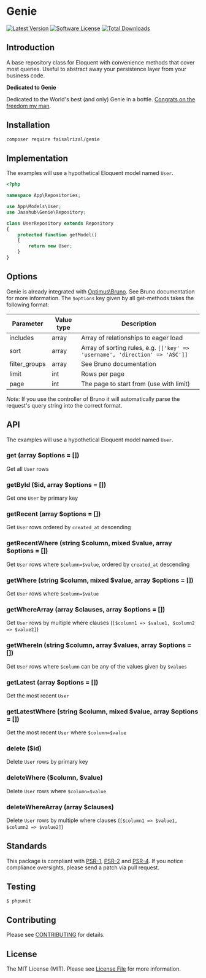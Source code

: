 # Genie

[![Latest Version](https://img.shields.io/github/release/faisalrizal/genie.svg?style=flat-square)](https://github.com/esbenp/genie/releases)
[![Software License](https://img.shields.io/badge/license-MIT-brightgreen.svg?style=flat-square)](LICENSE)
[![Total Downloads](https://img.shields.io/packagist/dt/faisalrizal/genie.svg?style=flat-square)](https://packagist.org/packages/optimus/genie)

## Introduction

A base repository class for Eloquent with convenience methods that cover most queries. Useful to abstract away
your persistence layer from your business code.

**Dedicated to Genie**

Dedicated to the World's best (and only) Genie in a bottle. [Congrats on the freedom my man](https://www.youtube.com/watch?v=SUfP6IGQD00).

## Installation


```bash
composer require faisalrizal/genie
```

## Implementation

The examples will use a hypothetical Eloquent model named `User`.

```php
<?php

namespace App\Repositories;

use App\Models\User;
use Jasahub\Genie\Repository;

class UserRepository extends Repository
{
    protected function getModel()
    {
        return new User;
    }
}
```

## Options

Genie is already integrated with [Optimus\Bruno](https://github.com/esbenp/bruno).
See Bruno documentation for more information.
The `$options` key given by all get-methods takes the following format:

Parameter | Value type | Description
--------- | ---------- | -----------
includes | array | Array of relationships to eager load
sort | array | Array of sorting rules, e.g. `[['key' => 'username', 'direction' => 'ASC']]`
filter_groups | array | See Bruno documentation
limit | int | Rows per page
page | int | The page to start from (use with limit)

*Note:* If you use the controller of Bruno it will automatically parse the request's
query string into the correct format.

## API

The examples will use a hypothetical Eloquent model named `User`.

### get (array $options = [])

Get all `User` rows

### getById ($id, array $options = [])

Get one `User` by primary key

### getRecent (array $options = [])

Get `User` rows ordered by `created_at` descending

### getRecentWhere (string $column, mixed $value, array $options = [])

Get `User` rows where `$column=$value`, ordered by `created_at` descending

### getWhere (string $column, mixed $value, array $options = [])

Get `User` rows where `$column=$value`

### getWhereArray (array $clauses, array $options = [])

Get `User` rows by multiple where clauses (`[$column1 => $value1, $column2 => $value2]`)

### getWhereIn (string $column, array $values, array $options = [])

Get `User` rows where `$column` can be any of the values given by `$values`

### getLatest (array $options = [])

Get the most recent `User`

### getLatestWhere (string $column, mixed $value, array $options = [])

Get the most recent `User` where `$column=$value`

### delete ($id)

Delete `User` rows by primary key

### deleteWhere ($column, $value)

Delete `User` rows where `$column=$value`

### deleteWhereArray (array $clauses)

Delete `User` rows by multiple where clauses (`[$column1 => $value1, $column2 => $value2]`)

## Standards

This package is compliant with [PSR-1], [PSR-2] and [PSR-4]. If you notice compliance oversights,
please send a patch via pull request.

[PSR-1]: https://github.com/php-fig/fig-standards/blob/master/accepted/PSR-1-basic-coding-standard.md
[PSR-2]: https://github.com/php-fig/fig-standards/blob/master/accepted/PSR-2-coding-style-guide.md
[PSR-4]: https://github.com/php-fig/fig-standards/blob/master/accepted/PSR-4-autoloader.md

## Testing

``` bash
$ phpunit
```

## Contributing

Please see [CONTRIBUTING](https://github.com/esbenp/genie/blob/master/CONTRIBUTING.md) for details.

## License

The MIT License (MIT). Please see [License File](https://github.com/esbenp/genie/blob/master/LICENSE) for more information.
